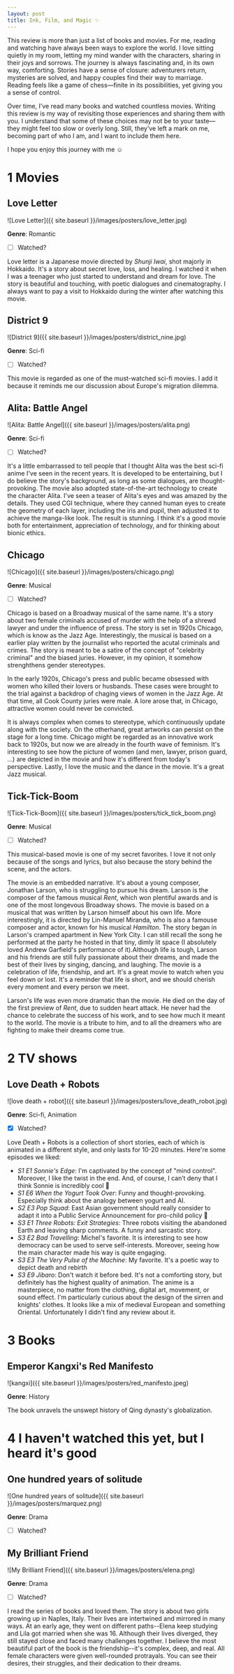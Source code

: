 ```yaml
---
layout: post
title: Ink, Film, and Magic ✨
---
```


This review is more than just a list of books and movies. For me, reading and watching have always been ways to explore the world. I love sitting quietly in my room, letting my mind wander with the characters, sharing in their joys and sorrows. The journey is always fascinating and, in its own way, comforting. Stories have a sense of closure: adventurers return, mysteries are solved, and happy couples find their way to marriage. Reading feels like a game of chess—finite in its possibilities, yet giving you a sense of control.

Over time, I’ve read many books and watched countless movies. Writing this review is my way of revisiting those experiences and sharing them with you. I understand that some of these choices may not be to your taste—they might feel too slow or overly long. Still, they’ve left a mark on me, becoming part of who I am, and I want to include them here.

I hope you enjoy this journey with me ☺️

# 1 Movies

## Love Letter
![Love Letter]({{ site.baseurl }}/images/posters/love_letter.jpg)

**Genre**: Romantic

- [ ] Watched?

Love letter is a Japanese movie directed by *Shunji Iwai*, shot majorly in Hokkaido. It's a story about secret love, loss, and healing. I watched it when I was a teenager who just started to understand and dream for love. The story is beautiful and touching, with poetic dialogues and cinematography. I always want to pay a visit to Hokkaido during the winter after watching this movie.

## District 9
![District 9]({{ site.baseurl }}/images/posters/district_nine.jpg)

**Genre**: Sci-fi

- [ ] Watched?

This movie is regarded as one of the must-watched sci-fi movies. I add it because it reminds me our discussion about Europe's migration dilemma. 

## Alita: Battle Angel
![Alita: Battle Angel]({{ site.baseurl }}/images/posters/alita.png)

**Genre**: Sci-fi

- [ ] Watched?

It's a little embarrassed to tell people that I thought Alita was the best sci-fi anime I've seen in the recent years. It is developed to be entertaining, but I do believe the story's background, as long as some dialogues, are thought-provoking. The movie also adopted state-of-the-art technology to create the character Alita. I've seen a teaser of Alita's eyes and was amazed by the details. They used CGI technique, where they canned human eyes to create the geometry of each layer, including the iris and pupil, then adjusted it to achieve the manga-like look. The result is stunning. I think it's a good movie both for entertainment, appreciation of technology, and for thinking about bionic ethics.

## Chicago
![Chicago]({{ site.baseurl }}/images/posters/chicago.png)

**Genre**: Musical

- [ ] Watched?

Chicago is based on a Broadway musical of the same name. It's a story about two female criminals accused of murder with the help of a shrewd lawyer and under the influence of press. The story is set in 1920s Chicago, which is know as the Jazz Age. Interestingly, the musical is based on a earlier play written by the journalist who reported the acutal criminals and crimes. The story is meant to be a satire of the concept of "celebrity criminal" and the biased juries. However, in my opinion, it somehow strenghthens gender stereotypes. 

In the early 1920s, Chicago's press and public became obsessed with women who killed their lovers or husbands. These cases were brought to the trial against a backdrop of chaging views of women in the Jazz Age. At that time, all Cook County juries were male. A lore arose that, in Chicago, attractive women could never be convicted.

It is always complex when comes to stereotype, which continuously update along with the society. On the otherhand, great artworks can persist on the stage for a long time. Chicago might be regarded as an innovative work back to 1920s, but now we are already in the fourth wave of feminism. It's interesting to see how the picture of women (and men, lawyer, prison guard, ...) are depicted in the movie and how it's different from today's perspective.
Lastly, I love the music and the dance in the movie. It's a great Jazz musical.

## Tick-Tick-Boom
![Tick-Tick-Boom]({{ site.baseurl }}/images/posters/tick_tick_boom.png)

**Genre**: Musical

- [ ] Watched?

This musical-based movie is one of my secret favorites. I love it not only because of the songs and lyrics, but also because the story behind the scene, and the actors. 

The movie is an embedded narrative. It's about a young composer, Jonathan Larson, who is struggling to pursue his dream. Larson is the composer of the famous musical *Rent*, which won plentiful awards and is one of the most longevous Broadway shows. The movie is based on a musical that was written by Larson himself about his own life. More interestingly, it is directed by Lin-Manuel Miranda, who is also a famouse composer and actor, known for his musical *Hamilton*.
The story began in Larson's cramped apartment in New York City. I can still  recall the song he performed at the party he hosted in that tiny, dimly lit space (I absolutely loved Andrew Garfield's performance of it).Although life is tough, Larson and his friends are still fully passionate about their dreams, and made the best of their lives by singing, dancing, and laughing. The movie is a celebration of life, friendship, and art. It's a great movie to watch when you feel down or lost. It's a reminder that life is short, and we should cherish every moment and every person we meet.

Larson's life was even more dramatic than the movie. He died on the day of the first preview of *Rent*, due to sudden heart attack. He never had the chance to celebrate the success of his work, and to see how much it meant to the world. The movie is a tribute to him, and to all the dreamers who are fighting to make their dreams come true. 


# 2 TV shows

## Love Death + Robots
<!-- ![Love Death + Robot](/images/love_death_robot.jpg) -->
<!-- ![Love Death + Robot](https://github.com/shangchengzhao/shangchengzhao.github.io/blob/master/images/love_death_robot.jpg) -->
![love death + robot]({{ site.baseurl }}/images/posters/love_death_robot.jpg)

**Genre**: Sci-fi, Animation

- [x] Watched?

Love Death + Robots is a collection of short stories, each of which is animated in a different style, and only lasts for 10-20 minutes. Here're some episodes we liked:
- *S1 E1 Sonnie's Edge*: I'm captivated by the concept of "mind control". Moreover, I like the twist in the end. And, of course, I can’t deny that I think Sonnie is incredibly cool 🤭
- *S1 E6 When the Yogurt Took Over*: Funny and thought-provoking. Especially think about the analogy between yogurt and AI.
- *S2 E3 Pop Squad*: East Asian government should really consider to adapt it into a Public Service Announcement for pro-child policy 🤣
- *S3 E1 Three Robots: Exit Strategies*: Three robots visiting the abandoned Earth and leaving sharp comments. A funny and sarcastic story.
- *S3 E2 Bad Travelling*: Michel's favorite. It is interesting to see how democracy can be used to serve self-interests. Moreover, seeing how the main character made his way is quite engaging.
- *S3 E3 The Very Pulse of the Machine*: My favorite. It's a poetic way to depict death and rebirth
- *S3 E9 Jibaro*: Don't watch it before bed. It's not a comforting story, but definitely has the highest quality of animation. The anime is a masterpiece, no matter from the clothing, digital art, movement, or sound effect. I'm particularly curious about the design of the sirren and knights' clothes. It looks like a mix of medieval European and something Oriental. Unfortunately I didn't find any review about it.

# 3 Books

## Emperor Kangxi's Red Manifesto
![kangxi]({{ site.baseurl }}/images/posters/red_manifesto.jpeg)

**Genre**: History

The book unravels the unswept history of Qing dynasty's globalization.

# 4 I haven't watched this yet, but I heard it's good

## One hundred years of solitude
![One hundred years of solitude]({{ site.baseurl }}/images/posters/marquez.png)

**Genre**: Drama

- [ ] Watched?

## My Brilliant Friend
![My Brilliant Friend]({{ site.baseurl }}/images/posters/elena.png)

**Genre**: Drama

- [ ] Watched?

I read the series of books and loved them. The story is about two girls growing up in Naples, Italy. Their lives are intertwined and mirrored in many ways. At an early age, they went on different paths--Elena keep studying and Lila got married when she was 16. Although their lives diverged, they still stayed close and faced many challenges together. I believe the most beautiful part of the book is the friendship--it's complex, deep, and real. All female characters were given well-rounded protrayals. You can see their desires, their struggles, and their dedication to their dreams.

<!-- Next you can update your site name, avatar and other options using the _config.yml file in the root of your repository (shown below).

![_config.yml]({{ site.baseurl }}/images/config.png)

The easiest way to make your first post is to edit this one. Go into /_posts/ and update the Hello World markdown file. For more instructions head over to the [Jekyll Now repository](https://github.com/barryclark/jekyll-now) on GitHub. -->
